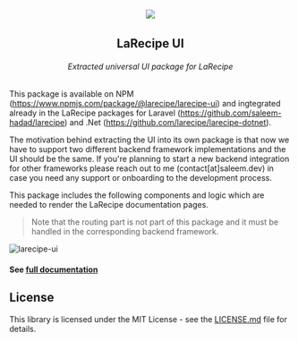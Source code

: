 <h6 align="center">
    <img src="https://larecipe.saleem.dev/images/logo.svg"/>
</h6>

<h2 align="center">
    LaRecipe UI
</h2>


<h6 align="center">
  Extracted universal UI package for LaRecipe
</h6>

This package is available on NPM (https://www.npmjs.com/package/@larecipe/larecipe-ui) and ingtegrated already in the LaRecipe packages for Laravel (https://github.com/saleem-hadad/larecipe) and .Net (https://github.com/larecipe/larecipe-dotnet).

The motivation behind extracting the UI into its own package is that now we have to support two different backend framework implementations and the UI should be the same. If you're planning to start a new backend integration for other frameworks please reach out to me (contact[at]saleem.dev) in case you need any support or onboarding to the development process.

This package includes the following components and logic which are needed to render the LaRecipe documentation pages.

> Note that the routing part is not part of this package and it must be handled in the corresponding backend framework.

![larecipe-ui](https://user-images.githubusercontent.com/12780866/190935432-cd1292cf-06e0-4b02-a45f-b044186f9d86.jpg)


#### See [full documentation](https://larecipe.saleem.dev/docs)

## License

This library is licensed under the MIT License - see the [LICENSE.md](LICENSE) file for details.
